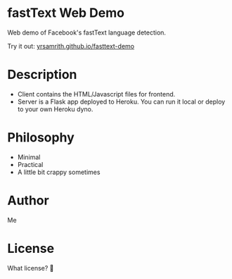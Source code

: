 # fastText Web Demo
Web demo of Facebook's fastText language detection.

Try it out: [yrsamrith.github.io/fasttext-demo](https://yrsamrith.github.io/fasttext-demo/)

# Description
- Client contains the HTML/Javascript files for frontend.
- Server is a Flask app deployed to Heroku. You can run it local or deploy to your own Heroku dyno.

# Philosophy
- Minimal
- Practical
- A little bit crappy sometimes

# Author
Me

# License
What license? 🤪
